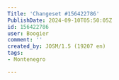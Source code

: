 ```yaml
---
Title: 'Changeset #156422786'
PublishDate: 2024-09-10T05:50:05Z
id: 156422786
user: Boogier
comment: ''
created_by: JOSM/1.5 (19207 en)
tags:
- Montenegro

---
```

